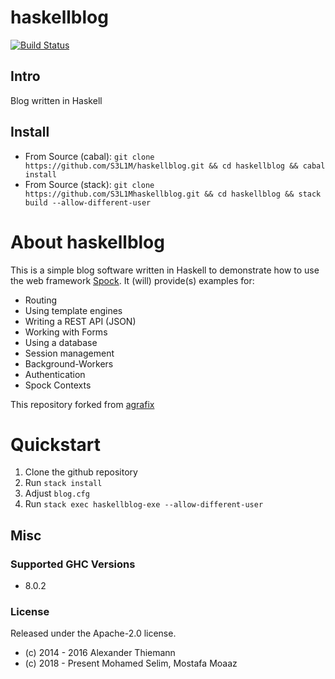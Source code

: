 haskellblog
=====

[![Build Status](https://travis-ci.org/agrafix/funblog.svg)](https://travis-ci.org/agrafix/funblog)


## Intro


Blog written in Haskell


## Install

* From Source (cabal): `git clone https://github.com/S3L1M/haskellblog.git && cd haskellblog && cabal install`
* From Source (stack): ```git clone https://github.com/S3L1Mhaskellblog.git && cd haskellblog && stack build --allow-different-user```

# About haskellblog

This is a simple blog software written in Haskell to demonstrate how to
use the web framework [Spock](http://github.com/agrafix/Spock). It
(will) provide(s) examples for:

* Routing
* Using template engines
* Writing a REST API (JSON)
* Working with Forms
* Using a database
* Session management
* Background-Workers
* Authentication
* Spock Contexts



This repository forked from [agrafix](http://github.com/agrafix/funblog)

# Quickstart

1. Clone the github repository
2. Run `stack install`
3. Adjust `blog.cfg`
4. Run `stack exec haskellblog-exe --allow-different-user`

## Misc

### Supported GHC Versions

* 8.0.2

### License

Released under the Apache-2.0 license.
* (c) 2014 - 2016 Alexander Thiemann
* (c) 2018 - Present Mohamed Selim, Mostafa Moaaz
